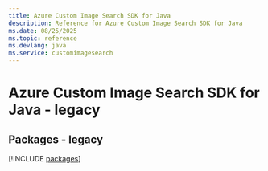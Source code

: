 ```yaml
---
title: Azure Custom Image Search SDK for Java
description: Reference for Azure Custom Image Search SDK for Java
ms.date: 08/25/2025
ms.topic: reference
ms.devlang: java
ms.service: customimagesearch
---
```

# Azure Custom Image Search SDK for Java - legacy
## Packages - legacy
[!INCLUDE [packages](custom-image-search-index.md)]